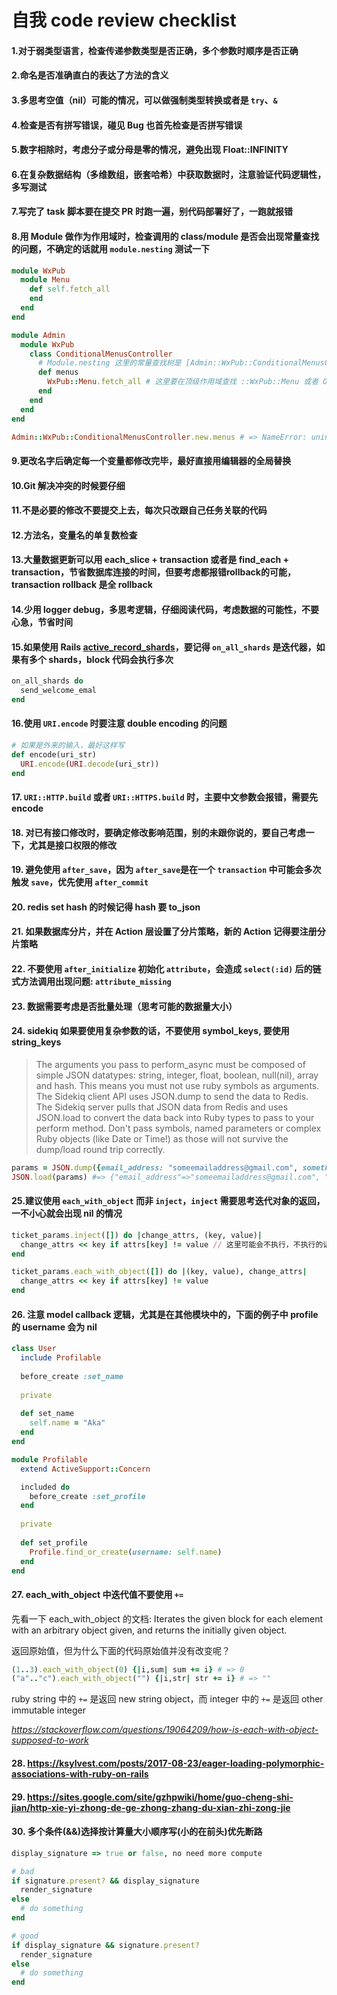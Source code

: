 # 自我 code review checklist

#### 1.对于弱类型语言，检查传递参数类型是否正确，多个参数时顺序是否正确
#### 2.命名是否准确直白的表达了方法的含义
#### 3.多思考空值（nil）可能的情况，可以做强制类型转换或者是 `try`、`&`
#### 4.检查是否有拼写错误，碰见 Bug 也首先检查是否拼写错误
#### 5.数字相除时，考虑分子或分母是零的情况，避免出现 Float::INFINITY
#### 6.在复杂数据结构（多维数组，嵌套哈希）中获取数据时，注意验证代码逻辑性，多写测试
#### 7.写完了 task 脚本要在提交 PR 时跑一遍，别代码部署好了，一跑就报错
#### 8.用 Module 做作为作用域时，检查调用的 class/module 是否会出现常量查找的问题，不确定的话就用 `module.nesting` 测试一下
  ```ruby
  module WxPub
    module Menu
      def self.fetch_all
      end
    end
  end

  module Admin
    module WxPub
      class ConditionalMenusController
        # Module.nesting 这里的常量查找树是 [Admin::WxPub::ConditionalMenusController, Admin::WxPub, Admin]，并没有 WxPub，虽然直觉看起来像是
        def menus
          WxPub::Menu.fetch_all # 这里要在顶级作用域查找 ::WxPub::Menu 或者 Object::WxPub::Menu
        end
      end
    end
  end

  Admin::WxPub::ConditionalMenusController.new.menus # => NameError: uninitialized constant Admin::WxPub::Menu
  ```
#### 9.更改名字后确定每一个变量都修改完毕，最好直接用编辑器的全局替换
#### 10.Git 解决冲突的时候要仔细
#### 11.不是必要的修改不要提交上去，每次只改跟自己任务关联的代码
#### 12.方法名，变量名的单复数检查
#### 13.大量数据更新可以用 each_slice + transaction 或者是 find_each + transaction，节省数据库连接的时间，但要考虑都报错rollback的可能，transaction rollback 是全 rollback
#### 14.少用 logger debug，多思考逻辑，仔细阅读代码，考虑数据的可能性，不要心急，节省时间
#### 15.如果使用 Rails [active_record_shards](https://github.com/zendesk/active_record_shards)，要记得 `on_all_shards` 是迭代器，如果有多个 shards，block 代码会执行多次
  ```ruby
  on_all_shards do
    send_welcome_emal
  end
  ```
#### 16.使用 `URI.encode` 时要注意 double encoding 的问题
  ```ruby
  # 如果是外来的输入，最好这样写
  def encode(uri_str)
    URI.encode(URI.decode(uri_str))
  end
  ```
#### 17. `URI::HTTP.build` 或者 `URI::HTTPS.build` 时，主要中文参数会报错，需要先 encode
#### 18. 对已有接口修改时，要确定修改影响范围，别的未跟你说的，要自己考虑一下，尤其是接口权限的修改
#### 19. 避免使用 `after_save`，因为 `after_save`是在一个 `transaction` 中可能会多次触发 `save`，优先使用 `after_commit`
#### 20. redis set hash 的时候记得 hash 要 to_json
#### 21. 如果数据库分片，并在 Action 层设置了分片策略，新的 Action 记得要注册分片策略
#### 22. 不要使用 `after_initialize` 初始化 `attribute`，会造成 `select(:id)` 后的链式方法调用出现问题: `attribute_missing`
#### 23. 数据需要考虑是否批量处理（思考可能的数据量大小）
#### 24. sidekiq 如果要使用复杂参数的话，不要使用 symbol_keys, 要使用 string_keys
  > The arguments you pass to perform_async must be composed of simple JSON datatypes: string, integer, float, boolean, null(nil), array and hash. This means you must not use ruby symbols as arguments. The Sidekiq client API uses JSON.dump to send the data to Redis. The Sidekiq server pulls that JSON data from Redis and uses JSON.load to convert the data back into Ruby types to pass to your perform method. Don't pass symbols, named parameters or complex Ruby objects (like Date or Time!) as those will not survive the dump/load round trip correctly.
```ruby
params = JSON.dump({email_address: "someemailaddress@gmail.com", something_else: "thing"})
JSON.load(params) #=> {"email_address"=>"someemailaddress@gmail.com", "something_else"=>"thing"}
```
#### 25.建议使用 `each_with_object` 而非 `inject`，`inject` 需要思考迭代对象的返回，一不小心就会出现 nil 的情况
```ruby
ticket_params.inject([]) do |change_attrs, (key, value)|
  change_attrs << key if attrs[key] != value // 这里可能会不执行，不执行的话下次迭代 change_attrs 就是 nil 了
end

ticket_params.each_with_object([]) do |(key, value), change_attrs|
  change_attrs << key if attrs[key] != value
end
```
#### 26. 注意 model callback 逻辑，尤其是在其他模块中的，下面的例子中 profile 的 username 会为 nil
```ruby
class User
  include Profilable
  
  before_create :set_name
  
  private
  
  def set_name
    self.name = "Aka"
  end
end

module Profilable
  extend ActiveSupport::Concern

  included do
    before_create :set_profile
  end
  
  private
  
  def set_profile
    Profile.find_or_create(username: self.name)
  end
end
```

#### 27. each_with_object 中迭代值不要使用 `+=`

先看一下 each_with_object 的文档:
Iterates the given block for each element with an arbitrary object given, and returns the initially given object.

返回原始值，但为什么下面的代码原始值并没有改变呢？

```ruby
(1..3).each_with_object(0) {|i,sum| sum += i} # => 0
("a".."c").each_with_object("") {|i,str| str += i} # => ""
```

ruby string 中的 `+=` 是返回 new string object，而 integer 中的 `+=` 是返回 other immutable integer

*https://stackoverflow.com/questions/19064209/how-is-each-with-object-supposed-to-work*

#### 28. https://ksylvest.com/posts/2017-08-23/eager-loading-polymorphic-associations-with-ruby-on-rails
#### 29. https://sites.google.com/site/gzhpwiki/home/guo-cheng-shi-jian/http-xie-yi-zhong-de-ge-zhong-zhang-du-xian-zhi-zong-jie
#### 30. 多个条件(&&)选择按计算量大小顺序写(小的在前头)优先断路
```ruby
display_signature => true or false, no need more compute

# bad
if signature.present? && display_signature
  render_signature
else
  # do something
end

# good
if display_signature && signature.present?
  render_signature
else
  # do something
end
```
